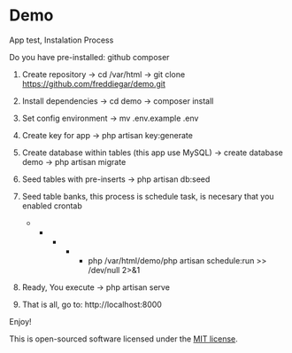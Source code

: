 # Demo

App test, Instalation Process

Do you have pre-installed:
    github
    composer

1. Create repository
    -> cd /var/html
    -> git clone https://github.com/freddiegar/demo.git

2. Install dependencies
    -> cd demo
    -> composer install

3. Set config environment
    -> mv .env.example .env

4. Create key for app
    -> php artisan key:generate

5. Create database within tables (this app use MySQL)
    -> create database demo
    -> php artisan migrate

6. Seed tables with pre-inserts
    -> php artisan db:seed

7. Seed table banks, this process is schedule task, is necesary that you enabled crontab
    * * * * * php /var/html/demo/php artisan schedule:run >> /dev/null 2>&1


8. Ready, You execute
    -> php artisan serve


9. That is all, go to: http://localhost:8000

Enjoy!

This is open-sourced software licensed under the [MIT license](http://opensource.org/licenses/MIT).
